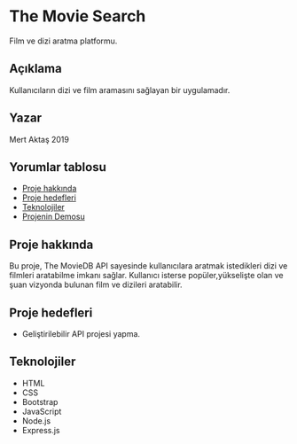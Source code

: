 # The Movie Search
Film ve dizi aratma platformu.

## Açıklama

Kullanıcıların dizi ve film aramasını sağlayan bir uygulamadır.

## Yazar

Mert Aktaş 2019

## Yorumlar tablosu
* [Proje hakkında](#proje-hakkında)
* [Proje hedefleri](#proje-hedefleri)
* [Teknolojiler](#teknolojiler)
* [Projenin Demosu](https://themoviesearch12.herokuapp.com/)

## Proje hakkında
Bu proje, The MovieDB API sayesinde kullanıcılara aratmak istedikleri dizi ve filmleri aratabilme imkanı sağlar. Kullanıcı isterse popüler,yükselişte olan ve şuan vizyonda bulunan film ve dizileri aratabilir.

## Proje hedefleri
* Geliştirilebilir API projesi yapma.

## Teknolojiler
* HTML
* CSS
* Bootstrap
* JavaScript
* Node.js
* Express.js
